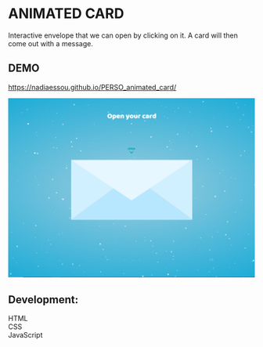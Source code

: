 # ANIMATED CARD
Interactive envelope that we can open by clicking on it. A card will then come out with a message.

## DEMO

https://nadiaessou.github.io/PERSO_animated_card/

![Demo](assets/Capture1.PNG)

## Development:

HTML  
CSS  
JavaScript
